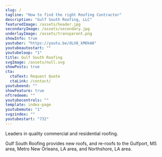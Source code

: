 ```yaml
---
slug: /
tagline: "How to find the right Roofing Contractor"
description: "Gulf South Roofing, LLC"
featuredImage: /assets/header.jpg
secondaryImage: /assets/secondary.jpg
underlayImage: /assets/transparent.png
showInfo: true
youtuber: "https://youtu.be/dLX8_kMOkA8"
youtubeautostart: ""
youtubeloop: "1"
title: Gulf South Roofing
svgImage: /assets/null.svg
showPosts: true
cta:
  ctaText: Request Quote
  ctaLink: /contact/
youtubeend: ""
showFeature: true
nftredeem: ""
youtubecontrols: ""
template: index-page
youtubemute: "1"
svgzindex: ""
youtubestart: "732"
---
```




 Leaders in quality commercial and residential roofing.

<p>Gulf South Roofing provides new roofs, and re-roofs to the Gulfport, MS area, Metro New Orleans, LA area, and Northshore, LA area.</p>

<!-- <p>Let All In 60 assist you with bringing your product to market.</p> -->

<!-- https://youtu.be/JOMipAq7ZSk -->